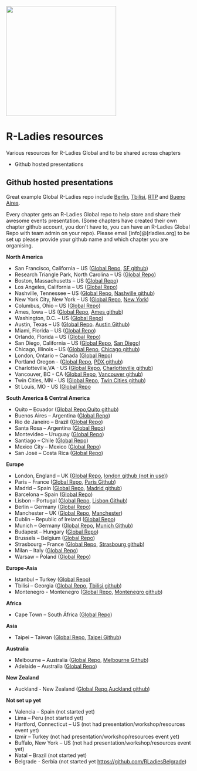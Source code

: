 <img src="https://github.com/rladies/starter-kit/blob/master/logo/R-LadiesGlobal_RBG_online_LogoWithText_Horizontal.png" width="300px" />

# R-Ladies resources
Various resources for R-Ladies Global and to be shared across chapters
 - Github hosted presentations

## Github hosted presentations

Great example Global R-Ladies repo include [Berlin](https://github.com/rladies/meetup-presentations_berlin/), [Tbilisi](https://github.com/rladies/meetup-presentations_tbilisi), [RTP](https://github.com/rladies/meetup-presentations_rtp) and [Bueno Aires](https://github.com/rladies/meetup-presentations_buenosaires). 

Every chapter gets an R-Ladies Global repo to help store and share their awesome events presentation. (Some chapters have created their own chapter github account, you don't have to, you can have an R-Ladies Global Repo with team admin on your repo). Please email [info]@[rladies.org] to be set up please provide your github name and which chapter you are organising.  

**North America**

 * San Francisco, California – US ([Global Repo](https://github.com/rladies/meetup-presentations_sanfrancisco), [SF github](https://github.com/R-ladies))
 * Research Triangle Park, North Carolina – US ([Global Repo](https://github.com/rladies/meetup-presentations_rtp))
 * Boston, Massachusetts – US ([Global Repo](https://github.com/rladies/meetup-presentations_boston))
 * Los Angeles, California – US ([Global Repo](https://github.com/rladies/meetup-presentations_la))
 * Nashville, Tennessee – US ([Global Repo](https://github.com/rladies/meetup-presentations_nashville), [Nashville github](https://github.com/rladies-nashville))
 * New York City, New York – US ([Global Repo](https://github.com/rladies/meetup-presentations_newyork), [New York](https://github.com/rladies-nyc))
 * Columbus, Ohio – US ([Global Repo](https://github.com/rladies/meetup-presentations_columbus))
 * Ames, Iowa – US ([Global Repo](https://github.com/rladies/meetup-presentations_ames), [Ames github](https://github.com/rladies-ames))
 * Washington, D.C. – US ([Global Repo](https://github.com/rladies/meetup-presentations_dc))
 * Austin, Texas – US ([Global Repo](https://github.com/rladies/meetup-presentations_austin). [Austin Github](https://github.com/rladiesaustin))
 * Miami, Florida – US ([Global Repo](https://github.com/rladies/meetup-presentations_miami))
 * Orlando, Florida – US ([Global Repo](https://github.com/rladies/meetup-presentations_orlando))
 * San Diego, California – US ([Global Repo](https://github.com/rladies/meetup-presentations_sandiego), [San Diego](https://github.com/rladies-san-diego))
 * Chicago, Illinois – US ([Global Repo](https://github.com/rladies/meetup-presentations_chicago), [Chicago github](https://github.com/rladies-chicago))
 * London, Ontario – Canada ([Global Repo](https://github.com/rladies/meetup-presentations_london_ontario))
 * Portland Oregon - ([Global Repo](https://github.com/rladies/meetup-presentations_portland), [PDX github](https://github.com/rladies-pdx))
 * Charlotteville,VA - US ([Global Repo](https://github.com/rladies/meetup-presentations_charlottesville), [Charlotteville github](https://github.com/RLadiesCharlottesville))
 * Vancouver, BC - CA ([Global Repo](https://github.com/rladies/meetup-presentations_vancouver), [Vancouver github](https://github.com/RLadiesVancouver))
 * Twin Cities, MN - US ([Global Repo](https://github.com/rladies/meetup-presentations_twincities), [Twin Cities github](https://github.com/rladiestc))
 * St Louis, MO - US ([Global Repo](https://www.meetup.com/R-Ladies-St-Louis)
 
**South America & Central America**

 *  Quito – Ecuador ([Global Repo](https://github.com/rladies/meetup-presentations_quito),[Quito github](https://github.com/RLadies-Quito))
 *  Buenos Aires – Argentina ([Global Repo](https://github.com/rladies/meetup-presentations_buenosaires))
 *  Rio de Janeiro – Brazil ([Global Repo](https://github.com/rladies/meetup-presentations_rio))
 *  Santa Rosa – Argentina ([Global Repo](https://github.com/rladies/meetup-presentations_santarosa))
 *  Montevideo – Uruguay ([Global Repo](https://github.com/rladies/meetup-presentations_montevideo))
 *  Santiago – Chile ([Global Repo](https://github.com/rladies/meetup-presentations_santiago))
 *  Mexico City – Mexico ([Global Repo](https://github.com/rladies/meetup-presentations_cdmx))
 *  San José – Costa Rica ([Global Repo](https://github.com/rladies/meetup-presentations_sanjose))
 
**Europe**

 * London, England – UK ([Global Repo](https://github.com/rladies/meetup-presentations_london), [london github (not in use)](https://github.com/rladies-london))
 * Paris – France ([Global Repo](https://github.com/rladies/meetup-presentations_paris), [Paris Github](https://github.com/rladies-paris))
 * Madrid – Spain ([Global Repo](https://github.com/rladies/meetup-presentations_madrid), [Madrid github](https://github.com/RLadiesMadrid))
 * Barcelona – Spain ([Global Repo](https://github.com/rladies/meetup-presentations_barcelona))
 * Lisbon – Portugal ([Global Repo](https://github.com/rladies/meetup-presentations_lisbon), [Lisbon Github](https://github.com/rladieslx))
 * Berlin – Germany ([Global Repo](https://github.com/rladies/meetup-presentations_berlin))
 * Manchester – UK ([Global Repo](https://github.com/rladies/meetup-presentations_manchester), [Manchester](https://github.com/RLadiesManchester))
 * Dublin – Republic of Ireland ([Global Repo](https://github.com/rladies/meetup-presentations_dublin))
 * Munich – Germany ([Global Repo](https://github.com/rladies/meetup-presentations_munich), [Munich Github](https://github.com/rladies-munich))
 * Budapest – Hungary ([Global Repo](https://github.com/rladies/meetup-presentations_budapest))
 * Brussels – Belgium ([Global Repo](https://github.com/rladies/meetup-presentations_brussels))
 * Strasbourg – France ([Global Repo](https://github.com/rladies/meetup-presentations_strasbourg), [Strasbourg github](https://github.com/R-Ladies-Strasbourg))
 * Milan – Italy ([Global Repo](https://github.com/rladies/meetup-presentations_milan))
 * Warsaw – Poland ([Global Repo](https://github.com/rladies/meetup-presentations_warsaw))
 
**Europe-Asia**
 * Istanbul – Turkey ([Global Repo](https://github.com/rladies/meetup-presentations_istanbul))
 * Tbilisi – Georgia ([Global Repo](https://github.com/rladies/meetup-presentations_tbilisi), [Tbilisi github](https://github.com/rladiestbilisi))
 * Montenegro - Montenegro ([Global Repo](https://github.com/rladies/meetup-presentations_montenegro), [Montenegro github](https://github.com/RLadiesMontenegro))
 
 
**Africa**
 * Cape Town – South África ([Global Repo](https://github.com/rladies/meetup-presentations_capetown))

**Asia**
- Taipei – Taiwan ([Global Repo](https://github.com/rladies/meetup-presentations_taipei), [Taipei Github](https://github.com/rladiestaipei))

**Australia**
 * Melbourne – Australia ([Global Repo](https://github.com/rladies/meetup-presentations_melbourne), [Melbourne Github](https://github.com/R-LadiesAU))
 * Adelaide – Australia ([Global Repo](https://github.com/rladies/meetup-presentations_adelaide))
 
**New Zealand**
* Auckland - New Zealand ([Global Repo](https://github.com/rladies/meetup-presentations_auckland),[Auckland github](https://github.com/R-LadiesAKL))

 **Not set up yet**
  - Valencia – Spain (not started yet)
  - Lima – Peru (not started yet)
  - Hartford, Connecticut – US (not had presentation/workshop/resources event yet)
  - Izmir – Turkey (not had presentation/workshop/resources event yet)
  - Buffalo, New York – US (not had presentation/workshop/resources event yet)
  - Natal – Brazil (not started yet)
  - Belgrade - Serbia (not started yet https://github.com/RLadiesBelgrade)
   

